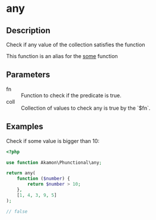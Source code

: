 # any

## Description
Check if any value of the collection satisfies the function

This function is an alias for the [some](some.md) function

## Parameters

<dl>
  <dt>fn</dt>
  <dd>Function to check if the predicate is true.</dd>

  <dt>coll</dt>
  <dd>Collection of values to check any is true by the `$fn`.</dd>
</dl>

## Examples

Check if some value is bigger than 10:
```php
<?php

use function Akamon\Phunctional\any;

return any(
    function ($number) {
        return $number > 10;
    }, 
    [1, 4, 3, 9, 5]
);

// false
```
